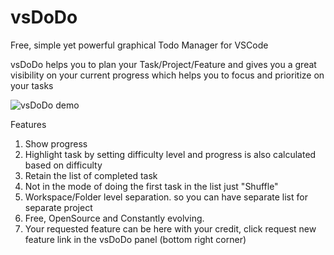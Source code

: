 # vsDoDo
Free, simple yet powerful graphical Todo Manager for VSCode 

vsDoDo helps you to plan your Task/Project/Feature and gives you a great visibility on your current progress which helps you to focus and prioritize on your tasks  

![vsDoDo demo](https://github.com/prnysarker/vsDoDo/blob/master/assets/extra/demo.gif?raw=true)

Features 
1. Show progress
2. Highlight task by setting difficulty level and progress is also calculated based on difficulty 
3. Retain the list of completed task 
4. Not in the mode of doing the first task in the list just "Shuffle"
5. Workspace/Folder level separation. so you can have separate list for separate project 
6. Free, OpenSource and Constantly evolving.
7. Your requested feature can be here with your credit, click request new feature link in the vsDoDo panel (bottom right corner)
